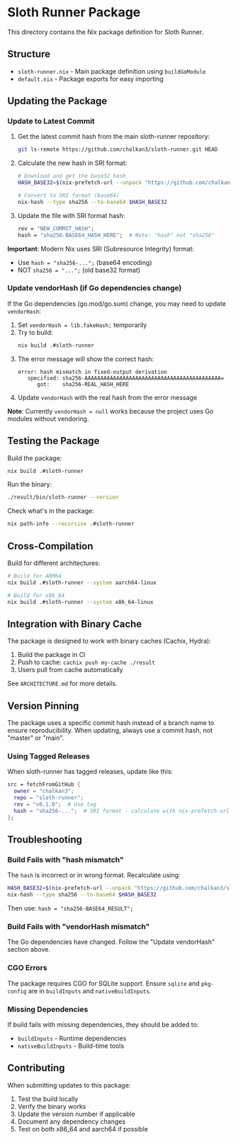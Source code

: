 # Sloth Runner Package

This directory contains the Nix package definition for Sloth Runner.

## Structure

- `sloth-runner.nix` - Main package definition using `buildGoModule`
- `default.nix` - Package exports for easy importing

## Updating the Package

### Update to Latest Commit

1. Get the latest commit hash from the main sloth-runner repository:
   ```bash
   git ls-remote https://github.com/chalkan3/sloth-runner.git HEAD
   ```

2. Calculate the new hash in SRI format:
   ```bash
   # Download and get the base32 hash
   HASH_BASE32=$(nix-prefetch-url --unpack "https://github.com/chalkan3/sloth-runner/archive/NEW_COMMIT_HASH.tar.gz")

   # Convert to SRI format (base64)
   nix-hash --type sha256 --to-base64 $HASH_BASE32
   ```

3. Update the file with SRI format hash:
   ```nix
   rev = "NEW_COMMIT_HASH";
   hash = "sha256-BASE64_HASH_HERE";  # Note: "hash" not "sha256"
   ```

**Important**: Modern Nix uses SRI (Subresource Integrity) format:
- Use `hash = "sha256-...";` (base64 encoding)
- NOT `sha256 = "...";` (old base32 format)

### Update vendorHash (if Go dependencies change)

If the Go dependencies (go.mod/go.sum) change, you may need to update `vendorHash`:

1. Set `vendorHash = lib.fakeHash;` temporarily
2. Try to build:
   ```bash
   nix build .#sloth-runner
   ```
3. The error message will show the correct hash:
   ```
   error: hash mismatch in fixed-output derivation
      specified: sha256-AAAAAAAAAAAAAAAAAAAAAAAAAAAAAAAAAAAAAAAAAAA=
         got:    sha256-REAL_HASH_HERE
   ```
4. Update `vendorHash` with the real hash from the error message

**Note**: Currently `vendorHash = null` works because the project uses Go modules without vendoring.

## Testing the Package

Build the package:
```bash
nix build .#sloth-runner
```

Run the binary:
```bash
./result/bin/sloth-runner --version
```

Check what's in the package:
```bash
nix path-info --recursive .#sloth-runner
```

## Cross-Compilation

Build for different architectures:

```bash
# Build for ARM64
nix build .#sloth-runner --system aarch64-linux

# Build for x86_64
nix build .#sloth-runner --system x86_64-linux
```

## Integration with Binary Cache

The package is designed to work with binary caches (Cachix, Hydra):

1. Build the package in CI
2. Push to cache: `cachix push my-cache ./result`
3. Users pull from cache automatically

See `ARCHITECTURE.md` for more details.

## Version Pinning

The package uses a specific commit hash instead of a branch name to ensure reproducibility. When updating, always use a commit hash, not "master" or "main".

### Using Tagged Releases

When sloth-runner has tagged releases, update like this:

```nix
src = fetchFromGitHub {
  owner = "chalkan3";
  repo = "sloth-runner";
  rev = "v0.1.0";  # Use tag
  hash = "sha256-...";  # SRI format - calculate with nix-prefetch-url + nix-hash
};
```

## Troubleshooting

### Build Fails with "hash mismatch"

The `hash` is incorrect or in wrong format. Recalculate using:
```bash
HASH_BASE32=$(nix-prefetch-url --unpack "https://github.com/chalkan3/sloth-runner/archive/COMMIT_HASH.tar.gz")
nix-hash --type sha256 --to-base64 $HASH_BASE32
```
Then use: `hash = "sha256-BASE64_RESULT";`

### Build Fails with "vendorHash mismatch"

The Go dependencies have changed. Follow the "Update vendorHash" section above.

### CGO Errors

The package requires CGO for SQLite support. Ensure `sqlite` and `pkg-config` are in `buildInputs` and `nativeBuildInputs`.

### Missing Dependencies

If build fails with missing dependencies, they should be added to:
- `buildInputs` - Runtime dependencies
- `nativeBuildInputs` - Build-time tools

## Contributing

When submitting updates to this package:

1. Test the build locally
2. Verify the binary works
3. Update the version number if applicable
4. Document any dependency changes
5. Test on both x86_64 and aarch64 if possible
